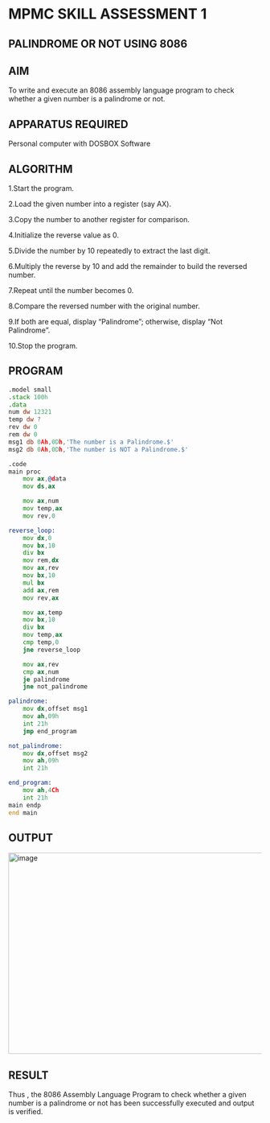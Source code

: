 # MPMC SKILL ASSESSMENT 1
## PALINDROME OR NOT USING 8086
## AIM
To write and execute an 8086 assembly language program to check whether a given number is a palindrome or not.

## APPARATUS REQUIRED
Personal computer with DOSBOX Software
## ALGORITHM
1.Start the program.

2.Load the given number into a register (say AX).

3.Copy the number to another register for comparison.

4.Initialize the reverse value as 0.

5.Divide the number by 10 repeatedly to extract the last digit.

6.Multiply the reverse by 10 and add the remainder to build the reversed number.

7.Repeat until the number becomes 0.

8.Compare the reversed number with the original number.

9.If both are equal, display “Palindrome”;
  otherwise, display “Not Palindrome”.

10.Stop the program.

## PROGRAM
```.asm
.model small
.stack 100h
.data
num dw 12321
temp dw ?
rev dw 0
rem dw 0
msg1 db 0Ah,0Dh,'The number is a Palindrome.$'
msg2 db 0Ah,0Dh,'The number is NOT a Palindrome.$'

.code
main proc
    mov ax,@data
    mov ds,ax

    mov ax,num
    mov temp,ax
    mov rev,0

reverse_loop:
    mov dx,0
    mov bx,10
    div bx
    mov rem,dx
    mov ax,rev
    mov bx,10
    mul bx
    add ax,rem
    mov rev,ax

    mov ax,temp
    mov bx,10
    div bx
    mov temp,ax
    cmp temp,0
    jne reverse_loop

    mov ax,rev
    cmp ax,num
    je palindrome
    jne not_palindrome

palindrome:
    mov dx,offset msg1
    mov ah,09h
    int 21h
    jmp end_program

not_palindrome:
    mov dx,offset msg2
    mov ah,09h
    int 21h

end_program:
    mov ah,4Ch
    int 21h
main endp
end main
```

## OUTPUT
<img width="630" height="400" alt="image" src="https://github.com/user-attachments/assets/0904b211-1423-431e-8c89-7e9beefd9c0c" />

## RESULT
Thus , the 8086 Assembly Language Program to check whether a given number is a palindrome or not has been successfully executed and output is verified.
